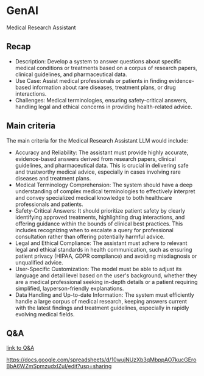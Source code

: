 # GenAI
Medical Research Assistant

## Recap
- Description: 
Develop a system to answer questions about specific medical conditions or treatments based on a corpus of research papers, clinical guidelines, and pharmaceutical data.
- Use Case:
Assist medical professionals or patients in finding evidence-based information about rare diseases, treatment plans, or drug interactions.
- Challenges:
Medical terminologies, ensuring safety-critical answers, handling legal and ethical concerns in providing health-related advice.



## Main criteria

The main criteria for the Medical Research Assistant LLM would include:

- Accuracy and Reliability: The assistant must provide highly accurate, evidence-based answers derived from research papers, clinical guidelines, and pharmaceutical data. This is crucial in delivering safe and trustworthy medical advice, especially in cases involving rare diseases and treatment plans.
- Medical Terminology Comprehension: The system should have a deep understanding of complex medical terminologies to effectively interpret and convey specialized medical knowledge to both healthcare professionals and patients.
- Safety-Critical Answers: It should prioritize patient safety by clearly identifying approved treatments, highlighting drug interactions, and offering guidance within the bounds of clinical best practices. This includes recognizing when to escalate a query for professional consultation rather than offering potentially harmful advice.
- Legal and Ethical Compliance: The assistant must adhere to relevant legal and ethical standards in health communication, such as ensuring patient privacy (HIPAA, GDPR compliance) and avoiding misdiagnosis or unqualified advice.
- User-Specific Customization: The model must be able to adjust its language and detail level based on the user's background, whether they are a medical professional seeking in-depth details or a patient requiring simplified, layperson-friendly explanations.
- Data Handling and Up-to-date Information: The system must efficiently handle a large corpus of medical research, keeping answers current with the latest findings and treatment guidelines, especially in rapidly evolving medical fields.

## Q&A

[link to Q&A](https://www.kaggle.com/datasets/gvaldenebro/cancer-q-and-a-dataset?resource=download&select=growth_hormone_receptorQA.csv)


https://docs.google.com/spreadsheets/d/10wujNUzXb3qMbppAO7kucGEroBbA6WZmSpmzudxlZuI/edit?usp=sharing
